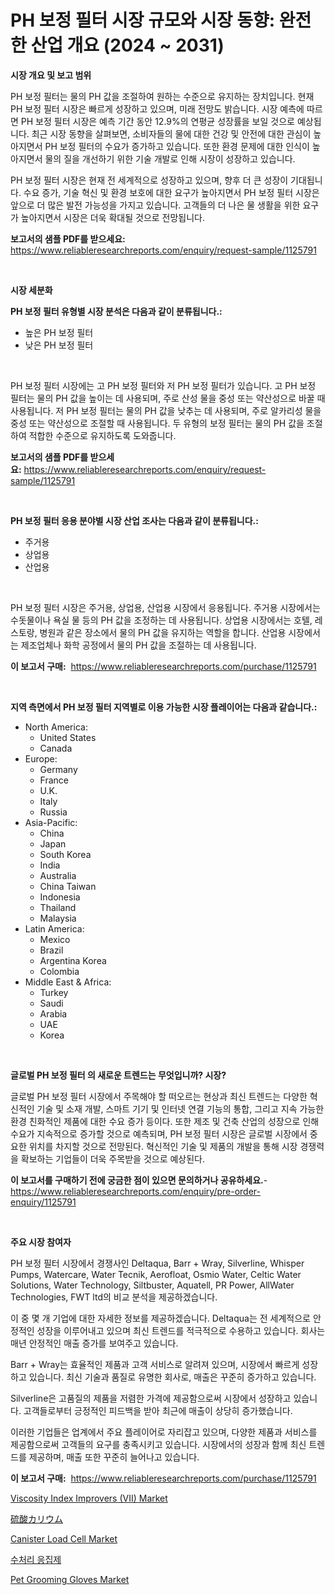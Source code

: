 <p><h1>PH 보정 필터 시장 규모와 시장 동향: 완전한 산업 개요 (2024 ~ 2031)</h1></p><p><strong>시장 개요 및 보고 범위</strong></p>
<p><p>PH 보정 필터는 물의 PH 값을 조절하여 원하는 수준으로 유지하는 장치입니다. 현재 PH 보정 필터 시장은 빠르게 성장하고 있으며, 미래 전망도 밝습니다. 시장 예측에 따르면 PH 보정 필터 시장은 예측 기간 동안 12.9%의 연평균 성장률을 보일 것으로 예상됩니다. 최근 시장 동향을 살펴보면, 소비자들의 물에 대한 건강 및 안전에 대한 관심이 높아지면서 PH 보정 필터의 수요가 증가하고 있습니다. 또한 환경 문제에 대한 인식이 높아지면서 물의 질을 개선하기 위한 기술 개발로 인해 시장이 성장하고 있습니다.</p><p>PH 보정 필터 시장은 현재 전 세계적으로 성장하고 있으며, 향후 더 큰 성장이 기대됩니다. 수요 증가, 기술 혁신 및 환경 보호에 대한 요구가 높아지면서 PH 보정 필터 시장은 앞으로 더 많은 발전 가능성을 가지고 있습니다. 고객들의 더 나은 물 생활을 위한 요구가 높아지면서 시장은 더욱 확대될 것으로 전망됩니다.</p></p>
<p><strong>보고서의 샘플 PDF를 받으세요:</strong> <a href="https://www.reliableresearchreports.com/enquiry/request-sample/1125791">https://www.reliableresearchreports.com/enquiry/request-sample/1125791</a></p>
<p>&nbsp;</p>
<p><strong>시장 세분화</strong></p>
<p><strong>PH 보정 필터 유형별 시장 분석은 다음과 같이 분류됩니다.:</strong></p>
<p><ul><li>높은 PH 보정 필터</li><li>낮은 PH 보정 필터</li></ul></p>
<p>&nbsp;</p>
<p><p>PH 보정 필터 시장에는 고 PH 보정 필터와 저 PH 보정 필터가 있습니다. 고 PH 보정 필터는 물의 PH 값을 높이는 데 사용되며, 주로 산성 물을 중성 또는 약산성으로 바꿀 때 사용됩니다. 저 PH 보정 필터는 물의 PH 값을 낮추는 데 사용되며, 주로 알카리성 물을 중성 또는 약산성으로 조절할 때 사용됩니다. 두 유형의 보정 필터는 물의 PH 값을 조절하여 적합한 수준으로 유지하도록 도와줍니다.</p></p>
<p><strong>보고서의 샘플 PDF를 받으세요:</strong>&nbsp;<a href="https://www.reliableresearchreports.com/enquiry/request-sample/1125791">https://www.reliableresearchreports.com/enquiry/request-sample/1125791</a></p>
<p>&nbsp;</p>
<p><strong> PH 보정 필터 응용 분야별 시장 산업 조사는 다음과 같이 분류됩니다.:</strong></p>
<p><ul><li>주거용</li><li>상업용</li><li>산업용</li></ul></p>
<p>&nbsp;</p>
<p><p>PH 보정 필터 시장은 주거용, 상업용, 산업용 시장에서 응용됩니다. 주거용 시장에서는 수돗물이나 욕실 물 등의 PH 값을 조정하는 데 사용됩니다. 상업용 시장에서는 호텔, 레스토랑, 병원과 같은 장소에서 물의 PH 값을 유지하는 역할을 합니다. 산업용 시장에서는 제조업체나 화학 공정에서 물의 PH 값을 조절하는 데 사용됩니다.</p></p>
<p><strong>이 보고서 구매:</strong>&nbsp; <a href="https://www.reliableresearchreports.com/purchase/1125791">https://www.reliableresearchreports.com/purchase/1125791</a></p>
<p>&nbsp;</p>
<p><strong>지역 측면에서 PH 보정 필터 지역별로 이용 가능한 시장 플레이어는 다음과 같습니다.:</strong></p>
<p><ul>
    <li>
        North America:
        <ul>
            <li>United States</li>
            <li>Canada</li>
        </ul>
    </li>
    <li>
        Europe:
        <ul>
            <li>Germany</li>
            <li>France</li>
            <li>U.K.</li>
            <li>Italy</li>
            <li>Russia</li>
        </ul>
    </li>
    <li>
        Asia-Pacific:
        <ul>
            <li>China</li>
            <li>Japan</li>
            <li>South Korea</li>
            <li>India</li>
            <li>Australia</li>
            <li>China Taiwan</li>
            <li>Indonesia</li>
            <li>Thailand</li>
            <li>Malaysia</li>
        </ul>
    </li>
    <li>
        Latin America:
        <ul>
            <li>Mexico</li>
            <li>Brazil</li>
            <li>Argentina Korea</li>
            <li>Colombia</li>
        </ul>
    </li>
    <li>
        Middle East & Africa:
        <ul>
            <li>Turkey</li>
            <li>Saudi</li>
            <li>Arabia</li>
            <li>UAE</li>
            <li>Korea</li>
        </ul>
    </li>
    </ul></p>
<p>&nbsp;</p>
<p><strong>글로벌 PH 보정 필터 의 새로운 트렌드는 무엇입니까? 시장?</strong></p>
<p><p>글로벌 PH 보정 필터 시장에서 주목해야 할 떠오르는 현상과 최신 트렌드는 다양한 혁신적인 기술 및 소재 개발, 스마트 기기 및 인터넷 연결 기능의 통합, 그리고 지속 가능한 환경 친화적인 제품에 대한 수요 증가 등이다. 또한 제조 및 건축 산업의 성장으로 인해 수요가 지속적으로 증가할 것으로 예측되며, PH 보정 필터 시장은 글로벌 시장에서 중요한 위치를 차지할 것으로 전망된다. 혁신적인 기술 및 제품의 개발을 통해 시장 경쟁력을 확보하는 기업들이 더욱 주목받을 것으로 예상된다.</p></p>
<p><strong>이 보고서를 구매하기 전에 궁금한 점이 있으면 문의하거나 공유하세요.</strong>- <a href="https://www.reliableresearchreports.com/enquiry/pre-order-enquiry/1125791">https://www.reliableresearchreports.com/enquiry/pre-order-enquiry/1125791</a></p>
<p>&nbsp;</p>
<p><strong>주요 시장 참여자</strong></p>
<p><p>PH 보정 필터 시장에서 경쟁사인 Deltaqua, Barr + Wray, Silverline, Whisper Pumps, Watercare, Water Tecnik, Aerofloat, Osmio Water, Celtic Water Solutions, Water Technology, Siltbuster, Aquatell, PR Power, AllWater Technologies, FWT ltd의 비교 분석을 제공하겠습니다.</p><p>이 중 몇 개 기업에 대한 자세한 정보를 제공하겠습니다. Deltaqua는 전 세계적으로 안정적인 성장을 이루어내고 있으며 최신 트렌드를 적극적으로 수용하고 있습니다. 회사는 매년 안정적인 매출 증가를 보여주고 있습니다.</p><p>Barr + Wray는 효율적인 제품과 고객 서비스로 알려져 있으며, 시장에서 빠르게 성장하고 있습니다. 최신 기술과 품질로 유명한 회사로, 매출은 꾸준히 증가하고 있습니다.</p><p>Silverline은 고품질의 제품을 저렴한 가격에 제공함으로써 시장에서 성장하고 있습니다. 고객들로부터 긍정적인 피드백을 받아 최근에 매출이 상당히 증가했습니다.</p><p>이러한 기업들은 업계에서 주요 플레이어로 자리잡고 있으며, 다양한 제품과 서비스를 제공함으로써 고객들의 요구를 충족시키고 있습니다. 시장에서의 성장과 함께 최신 트렌드를 제공하며, 매출 또한 꾸준히 늘어나고 있습니다.</p></p>
<p><strong>이 보고서 구매:</strong>&nbsp;&nbsp;<a href="https://www.reliableresearchreports.com/purchase/1125791">https://www.reliableresearchreports.com/purchase/1125791</a></p>
<p><p><a href="https://frill-swim-3cd.notion.site/Viscosity-Index-Improvers-VII-Market-Size-Share-Trends-Analysis-Report-By-Application-Regional-256ab0fc49544cadb26b8f5d567dd438">Viscosity Index Improvers (VII) Market</a></p><p><a href="https://github.com/oqoeusbvpadwjs08/Market-Research-Report-List-1/blob/main/5135325189740.md">硫酸カリウム</a></p><p><a href="https://issuu.com/reportprime-2/docs/canister-load-cell-market-size-2030.pptx">Canister Load Cell Market</a></p><p><a href="https://github.com/sougarounis/Market-Research-Report-List-2/blob/main/5080352189584.md">수처리 응집제</a></p><p><a href="https://view.publitas.com/reportprime-1/pet-grooming-gloves-market-offers-provide-insightful-data-for-the-time-period-from-2023-to-2030-and-also-provide-analysis-based-on-application-type-and-region/">Pet Grooming Gloves Market</a></p></p>
